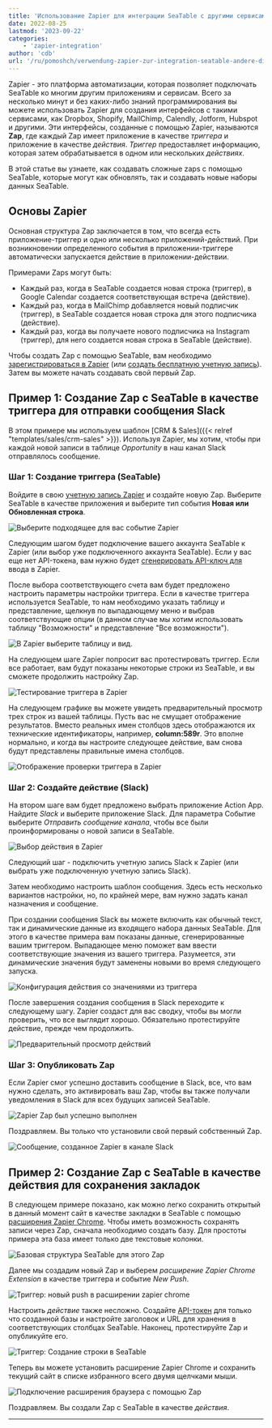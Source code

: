 ```yaml
---
title: 'Использование Zapier для интеграции SeaTable с другими сервисами'
date: 2022-08-25
lastmod: '2023-09-22'
categories:
    - 'zapier-integration'
author: 'cdb'
url: '/ru/pomoshch/verwendung-zapier-zur-integration-seatable-andere-dienste'
---
```


Zapier - это платформа автоматизации, которая позволяет подключать SeaTable ко многим другим приложениям и сервисам. Всего за несколько минут и без каких-либо знаний программирования вы можете использовать Zapier для создания интерфейсов с такими сервисами, как Dropbox, Shopify, MailChimp, Calendly, Jotform, Hubspot и другими. Эти интерфейсы, созданные с помощью Zapier, называются **Zap**, где каждый Zap имеет приложение в качестве _триггера_ и приложение в качестве _действия_. _Триггер_ предоставляет информацию, которая затем обрабатывается в одном или нескольких _действиях_.

В этой статье вы узнаете, как создавать сложные zaps с помощью SeaTable, которые могут как обновлять, так и создавать новые наборы данных SeaTable.

## Основы Zapier

Основная структура Zap заключается в том, что всегда есть приложение-триггер и одно или несколько приложений-действий. При возникновении определенного события в приложении-триггере автоматически запускается действие в приложении-действии.

Примерами Zaps могут быть:

- Каждый раз, когда в SeaTable создается новая строка (триггер), в Google Calendar создается соответствующая встреча (действие).
- Каждый раз, когда в MailChimp добавляется новый подписчик (триггер), в SeaTable создается новая строка для этого подписчика (действие).
- Каждый раз, когда вы получаете нового подписчика на Instagram (триггер), для него создается новая строка в SeaTable (действие).

Чтобы создать Zap с помощью SeaTable, вам необходимо [зарегистрироваться в Zapier](https://zapier.com/app/login) (или [создать бесплатную учетную запись](https://zapier.com/sign-up)). Затем вы можете начать создавать свой первый Zap.

## Пример 1: Создание Zap с SeaTable в качестве триггера для отправки сообщения Slack

В этом примере мы используем шаблон [CRM & Sales]({{< relref "templates/sales/crm-sales" >}}). Используя Zapier, мы хотим, чтобы при каждой новой записи в таблице _Opportunity_ в наш канал Slack отправлялось сообщение.

### Шаг 1: Создание триггера (SeaTable)

Войдите в свою [учетную запись Zapier](https://zapier.com/app/login) и создайте новую Zap. Выберите SeaTable в качестве приложения и выберите тип события **Новая или Обновленная строка**.

![Выберите подходящее для вас событие Zapier](images/zapier-example-1.png)

Следующим шагом будет подключение вашего аккаунта SeaTable к Zapier (или выбор уже подключенного аккаунта SeaTable). Если у вас еще нет API-токена, вам нужно будет [сгенерировать API-ключ для](https://seatable.io/ru/docs/integrationen/zapier-api-tokens-sign-in/) ввода в Zapier.

После выбора соответствующего счета вам будет предложено настроить параметры настройки триггера. Если в качестве триггера используется SeaTable, то нам необходимо указать таблицу и представление, щелкнув по выпадающему меню и выбрав соответствующие опции (в данном случае мы хотим использовать таблицу "Возможности" и представление "Все возможности").

![В Zapier выберите таблицу и вид.](images/zapier-example-2.png)

На следующем шаге Zapier попросит вас протестировать триггер. Если все работает, вам будут показаны некоторые строки из SeaTable, и вы сможете продолжить настройку Zap.

![Тестирование триггера в Zapier](images/zapier-example-3.png)

На следующем графике вы можете увидеть предварительный просмотр трех строк из вашей таблицы. Пусть вас не смущает отображение результатов. Вместо реальных имен столбцов здесь отображаются их технические идентификаторы, например, **column:589r**. Это вполне нормально, и когда вы настроите следующее действие, вам снова будут представлены правильные имена столбцов.

![Отображение проверки триггера в Zapier](images/zapier-example-4.png)

### Шаг 2: Создайте действие (Slack)

На втором шаге вам будет предложено выбрать приложение Action App. Найдите _Slack_ и выберите приложение Slack. Для параметра Событие выберите _Отправить сообщение канала_, чтобы все были проинформированы о новой записи в SeaTable.

![Выбор действия в Zapier](images/zapier-example-5.png)

Следующий шаг - подключить учетную запись Slack к Zapier (или выбрать уже подключенную учетную запись Slack).

Затем необходимо настроить шаблон сообщения. Здесь есть несколько вариантов настройки, но, по крайней мере, вам нужно задать канал назначения и сообщение.

При создании сообщения Slack вы можете включить как обычный текст, так и динамические данные из входящего набора данных SeaTable. Для этого в качестве примера вам показаны данные, сгенерированные вашим триггером. Выпадающее меню поможет вам ввести соответствующие значения из вашего триггера. Разумеется, эти динамические значения будут заменены новыми во время следующего запуска.

![Конфигурация действия со значениями из триггера](images/zapier-example-6.png)

После завершения создания сообщения в Slack переходите к следующему шагу. Zapier создаст для вас сводку, чтобы вы могли проверить, что все выглядит хорошо. Обязательно протестируйте действие, прежде чем продолжить.

![Предварительный просмотр действий](images/zapier-example-7.png)

### Шаг 3: Опубликовать Zap

Если Zapier смог успешно доставить сообщение в Slack, все, что вам нужно сделать, это активировать ваш Zap, чтобы вы также получали уведомления в Slack для всех будущих записей SeaTable.

![Zapier Zap был успешно выполнен](images/zapier-example-8.png)

Поздравляем. Вы только что установили свой первый собственный Zap.

![Сообщение, созданное Zapier в канале Slack](images/zapier-example-9.png)

## Пример 2: Создание Zap с SeaTable в качестве действия для сохранения закладок

В следующем примере показано, как можно легко сохранить открытый в данный момент сайт в качестве закладки в SeaTable с помощью [расширения Zapier Chrome](https://zapier.com/apps/zapier-chrome-extension/integrations). Чтобы иметь возможность сохранять записи через Zap, сначала необходимо создать базу. Для простоты примера эта база имеет только две текстовые колонки.

![Базовая структура SeaTable для этого Zap](images/zapier-example-14.png)

Далее мы создадим новый Zap и выберем _расширение Zapier Chrome Extension_ в качестве триггера и событие _New Push_.

![Триггер: новый push в расширении zapier chrome](images/zapier-example-10.png)

Настроить _действие_ также несложно. Создайте [API-токен](https://seatable.io/ru/docs/zapier-integration/zapier-api-tokens-sign-in/) для только что созданной базы и настройте заголовок и URL для хранения в соответствующих столбцах SeaTable. Наконец, протестируйте Zap и опубликуйте его.

![Триггер: Создание строки в SeaTable](images/zapier-example-12.png)

Теперь вы можете установить расширение Zapier Chrome и сохранить текущий сайт в списке избранного всего двумя щелчками мыши.

![Подключение расширения браузера с помощью Zap](images/zapier-example-13.png)

Поздравляем. Вы создали Zap с SeaTable в качестве _действия_.

---

<script src="https://cdn.zapier.com/packages/partner-sdk/v0/zapier-elements/zapier-elements.esm.js" type="module"></script>
